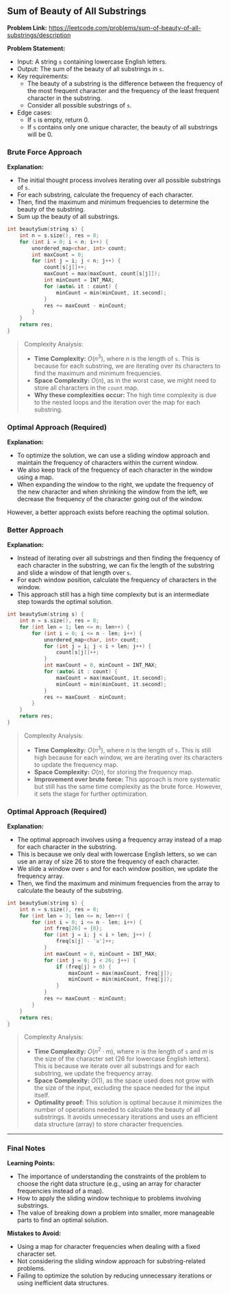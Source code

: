 ## Sum of Beauty of All Substrings

**Problem Link:** https://leetcode.com/problems/sum-of-beauty-of-all-substrings/description

**Problem Statement:**
- Input: A string `s` containing lowercase English letters.
- Output: The sum of the beauty of all substrings in `s`.
- Key requirements: 
  - The beauty of a substring is the difference between the frequency of the most frequent character and the frequency of the least frequent character in the substring.
  - Consider all possible substrings of `s`.
- Edge cases: 
  - If `s` is empty, return 0.
  - If `s` contains only one unique character, the beauty of all substrings will be 0.

### Brute Force Approach

**Explanation:**
- The initial thought process involves iterating over all possible substrings of `s`.
- For each substring, calculate the frequency of each character.
- Then, find the maximum and minimum frequencies to determine the beauty of the substring.
- Sum up the beauty of all substrings.

```cpp
int beautySum(string s) {
    int n = s.size(), res = 0;
    for (int i = 0; i < n; i++) {
        unordered_map<char, int> count;
        int maxCount = 0;
        for (int j = i; j < n; j++) {
            count[s[j]]++;
            maxCount = max(maxCount, count[s[j]]);
            int minCount = INT_MAX;
            for (auto& it : count) {
                minCount = min(minCount, it.second);
            }
            res += maxCount - minCount;
        }
    }
    return res;
}
```

> Complexity Analysis:
> - **Time Complexity:** $O(n^3)$, where $n$ is the length of `s`. This is because for each substring, we are iterating over its characters to find the maximum and minimum frequencies.
> - **Space Complexity:** $O(n)$, as in the worst case, we might need to store all characters in the `count` map.
> - **Why these complexities occur:** The high time complexity is due to the nested loops and the iteration over the map for each substring.

### Optimal Approach (Required)

**Explanation:**
- To optimize the solution, we can use a sliding window approach and maintain the frequency of characters within the current window.
- We also keep track of the frequency of each character in the window using a map.
- When expanding the window to the right, we update the frequency of the new character and when shrinking the window from the left, we decrease the frequency of the character going out of the window.

However, a better approach exists before reaching the optimal solution.

### Better Approach

**Explanation:**
- Instead of iterating over all substrings and then finding the frequency of each character in the substring, we can fix the length of the substring and slide a window of that length over `s`.
- For each window position, calculate the frequency of characters in the window.
- This approach still has a high time complexity but is an intermediate step towards the optimal solution.

```cpp
int beautySum(string s) {
    int n = s.size(), res = 0;
    for (int len = 1; len <= n; len++) {
        for (int i = 0; i <= n - len; i++) {
            unordered_map<char, int> count;
            for (int j = i; j < i + len; j++) {
                count[s[j]]++;
            }
            int maxCount = 0, minCount = INT_MAX;
            for (auto& it : count) {
                maxCount = max(maxCount, it.second);
                minCount = min(minCount, it.second);
            }
            res += maxCount - minCount;
        }
    }
    return res;
}
```

> Complexity Analysis:
> - **Time Complexity:** $O(n^3)$, where $n$ is the length of `s`. This is still high because for each window, we are iterating over its characters to update the frequency map.
> - **Space Complexity:** $O(n)$, for storing the frequency map.
> - **Improvement over brute force:** This approach is more systematic but still has the same time complexity as the brute force. However, it sets the stage for further optimization.

### Optimal Approach (Required)

**Explanation:**
- The optimal approach involves using a frequency array instead of a map for each character in the substring.
- This is because we only deal with lowercase English letters, so we can use an array of size 26 to store the frequency of each character.
- We slide a window over `s` and for each window position, we update the frequency array.
- Then, we find the maximum and minimum frequencies from the array to calculate the beauty of the substring.

```cpp
int beautySum(string s) {
    int n = s.size(), res = 0;
    for (int len = 3; len <= n; len++) {
        for (int i = 0; i <= n - len; i++) {
            int freq[26] = {0};
            for (int j = i; j < i + len; j++) {
                freq[s[j] - 'a']++;
            }
            int maxCount = 0, minCount = INT_MAX;
            for (int j = 0; j < 26; j++) {
                if (freq[j] > 0) {
                    maxCount = max(maxCount, freq[j]);
                    minCount = min(minCount, freq[j]);
                }
            }
            res += maxCount - minCount;
        }
    }
    return res;
}
```

> Complexity Analysis:
> - **Time Complexity:** $O(n^2 \cdot m)$, where $n$ is the length of `s` and $m$ is the size of the character set (26 for lowercase English letters). This is because we iterate over all substrings and for each substring, we update the frequency array.
> - **Space Complexity:** $O(1)$, as the space used does not grow with the size of the input, excluding the space needed for the input itself.
> - **Optimality proof:** This solution is optimal because it minimizes the number of operations needed to calculate the beauty of all substrings. It avoids unnecessary iterations and uses an efficient data structure (array) to store character frequencies.

---

### Final Notes

**Learning Points:**
- The importance of understanding the constraints of the problem to choose the right data structure (e.g., using an array for character frequencies instead of a map).
- How to apply the sliding window technique to problems involving substrings.
- The value of breaking down a problem into smaller, more manageable parts to find an optimal solution.

**Mistakes to Avoid:**
- Using a map for character frequencies when dealing with a fixed character set.
- Not considering the sliding window approach for substring-related problems.
- Failing to optimize the solution by reducing unnecessary iterations or using inefficient data structures.